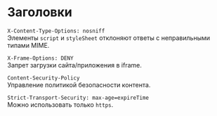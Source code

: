 # Заголовки

`X-Content-Type-Options: nosniff`   
Элементы `script` и `styleSheet` отклоняют ответы с неправильными типами MIME.

`X-Frame-Options: DENY`   
Запрет загрузки сайта/приложения в iframe.

`Content-Security-Policy`   
Управление политикой безопасности контента.

`Strict-Transport-Security: max-age=expireTime`   
Можно использовать только `https`.
